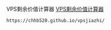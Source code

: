 VPS剩余价值计算器
[VPS剩余价值计算器](https://chhb520.github.io/vpsjiazhi/)

```
https://chhb520.github.io/vpsjiazhi/
```

